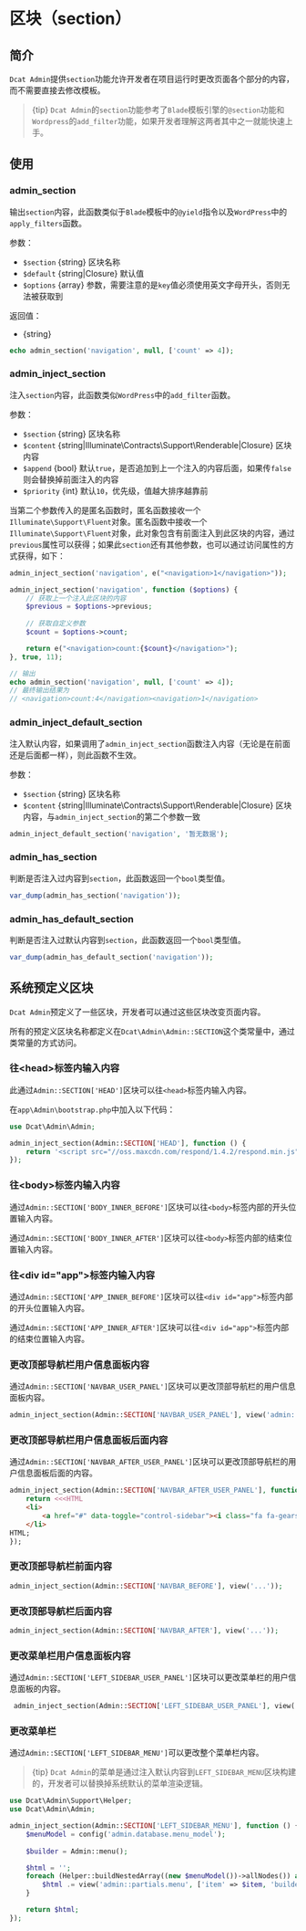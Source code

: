 # 区块（section）

## 简介

`Dcat Admin`提供`section`功能允许开发者在项目运行时更改页面各个部分的内容，而不需要直接去修改模板。

> {tip} `Dcat Admin`的`section`功能参考了`Blade`模板引擎的`@section`功能和`Wordpress`的`add_filter`功能，如果开发者理解这两者其中之一就能快速上手。

## 使用

### admin_section

输出`section`内容，此函数类似于`Blade`模板中的`@yield`指令以及`WordPress`中的`apply_filters`函数。

参数：
- `$section` {string} 区块名称
- `$default` {string|Closure} 默认值
- `$options` {array} 参数，需要注意的是`key`值必须使用英文字母开头，否则无法被获取到

返回值：
- {string}

```php
echo admin_section('navigation', null, ['count' => 4]);
```

### admin_inject_section

注入`section`内容，此函数类似`WordPress`中的`add_filter`函数。

参数：
- `$section` {string} 区块名称
- `$content` {string|Illuminate\Contracts\Support\Renderable|Closure} 区块内容
- `$append` {bool} 默认`true`，是否追加到上一个注入的内容后面，如果传`false`则会替换掉前面注入的内容
- `$priority` {int} 默认`10`，优先级，值越大排序越靠前

当第二个参数传入的是匿名函数时，匿名函数接收一个`Illuminate\Support\Fluent`对象。匿名函数中接收一个`Illuminate\Support\Fluent`对象，此对象包含有前面注入到此区块的内容，通过`previous`属性可以获得；如果此`section`还有其他参数，也可以通过访问属性的方式获得，如下：

```php
admin_inject_section('navigation', e("<navigation>1</navigation>"));

admin_inject_section('navigation', function ($options) {
    // 获取上一个注入此区块的内容
    $previous = $options->previous;
    
    // 获取自定义参数
    $count = $options->count;

    return e("<navigation>count:{$count}</navigation>");
}, true, 11);

// 输出
echo admin_section('navigation', null, ['count' => 4]);
// 最终输出结果为
// <navigation>count:4</navigation><navigation>1</navigation>
```

### admin_inject_default_section

注入默认内容，如果调用了`admin_inject_section`函数注入内容（无论是在前面还是后面都一样），则此函数不生效。

参数：
- `$section` {string} 区块名称
- `$content` {string|Illuminate\Contracts\Support\Renderable|Closure} 区块内容，与`admin_inject_section`的第二个参数一致

```php
admin_inject_default_section('navigation', '暂无数据');
```

### admin_has_section

判断是否注入过内容到`section`，此函数返回一个`bool`类型值。
```php
var_dump(admin_has_section('navigation'));
```

### admin_has_default_section

判断是否注入过默认内容到`section`，此函数返回一个`bool`类型值。
```php
var_dump(admin_has_default_section('navigation'));
```

## 系统预定义区块

`Dcat Admin`预定义了一些区块，开发者可以通过这些区块改变页面内容。

所有的预定义区块名称都定义在`Dcat\Admin\Admin::SECTION`这个类常量中，通过类常量的方式访问。

### 往&lt;head>标签内输入内容

此通过`Admin::SECTION['HEAD']`区块可以往`<head>`标签内输入内容。

在`app\Admin\bootstrap.php`中加入以下代码：
```php
use Dcat\Admin\Admin;

admin_inject_section(Admin::SECTION['HEAD'], function () {
    return '<script src="//oss.maxcdn.com/respond/1.4.2/respond.min.js"></script>';
});
```

### 往&lt;body>标签内输入内容

通过`Admin::SECTION['BODY_INNER_BEFORE']`区块可以往`<body>`标签内部的开头位置输入内容。

通过`Admin::SECTION['BODY_INNER_AFTER']`区块可以往`<body>`标签内部的结束位置输入内容。


### 往&lt;div id="app">标签内输入内容

通过`Admin::SECTION['APP_INNER_BEFORE']`区块可以往`<div id="app">`标签内部的开头位置输入内容。

通过`Admin::SECTION['APP_INNER_AFTER']`区块可以往`<div id="app">`标签内部的结束位置输入内容。

### 更改顶部导航栏用户信息面板内容

通过`Admin::SECTION['NAVBAR_USER_PANEL']`区块可以更改顶部导航栏的用户信息面板内容。

```php
admin_inject_section(Admin::SECTION['NAVBAR_USER_PANEL'], view('admin::partials.navbar-user-panel'));
```

### 更改顶部导航栏用户信息面板后面内容

通过`Admin::SECTION['NAVBAR_AFTER_USER_PANEL']`区块可以更改顶部导航栏的用户信息面板后面的内容。

```php
admin_inject_section(Admin::SECTION['NAVBAR_AFTER_USER_PANEL'], function () {
    return <<<HTML
    <li>
        <a href="#" data-toggle="control-sidebar"><i class="fa fa-gears"></i></a>
    </li>
HTML;    
});
```

### 更改顶部导航栏前面内容

```php
admin_inject_section(Admin::SECTION['NAVBAR_BEFORE'], view('...'));
```
### 更改顶部导航栏后面内容

```php
admin_inject_section(Admin::SECTION['NAVBAR_AFTER'], view('...'));
```

### 更改菜单栏用户信息面板内容

通过`Admin::SECTION['LEFT_SIDEBAR_USER_PANEL']`区块可以更改菜单栏的用户信息面板的内容。
```php
 admin_inject_section(Admin::SECTION['LEFT_SIDEBAR_USER_PANEL'], view('admin::partials.sidebar-user-panel'));
```

### 更改菜单栏

通过`Admin::SECTION['LEFT_SIDEBAR_MENU']`可以更改整个菜单栏内容。
> {tip} `Dcat Admin`的菜单是通过注入默认内容到`LEFT_SIDEBAR_MENU`区块构建的，开发者可以替换掉系统默认的菜单渲染逻辑。

```php
use Dcat\Admin\Support\Helper;
use Dcat\Admin\Admin;

admin_inject_section(Admin::SECTION['LEFT_SIDEBAR_MENU'], function () {
    $menuModel = config('admin.database.menu_model');
	
	$builder = Admin::menu();

	$html = '';
	foreach (Helper::buildNestedArray((new $menuModel())->allNodes()) as $item) {
		$html .= view('admin::partials.menu', ['item' => $item, 'builder' => $builder])->render();
	}

	return $html;
});
```


